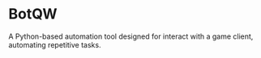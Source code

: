 # BotQW
A Python-based automation tool designed for interact with a game client, automating repetitive tasks.
